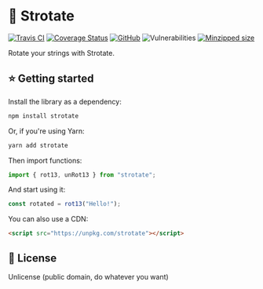 # 🔄 Strotate

[![Travis CI](https://img.shields.io/travis/AnandChowdhary/strotate.svg)](https://travis-ci.org/AnandChowdhary/strotate)
[![Coverage Status](https://coveralls.io/repos/github/AnandChowdhary/strotate/badge.svg?branch=master)](https://coveralls.io/github/AnandChowdhary/strotate?branch=master)
[![GitHub](https://img.shields.io/github/license/anandchowdhary/strotate.svg)](https://github.com/AnandChowdhary/strotate/blob/master/LICENSE)
![Vulnerabilities](https://img.shields.io/snyk/vulnerabilities/github/AnandChowdhary/strotate.svg)
[![Minzipped size](https://img.shields.io/bundlephobia/minzip/strotate.svg)](https://www.npmjs.com/package/strotate)

Rotate your strings with Strotate.

## ⭐ Getting started

Install the library as a dependency:

```bash
npm install strotate
```

Or, if you're using Yarn:

```bash
yarn add strotate
```

Then import functions:

```js
import { rot13, unRot13 } from "strotate";
```

And start using it:

```js
const rotated = rot13("Hello!");
```

You can also use a CDN:

```html
<script src="https://unpkg.com/strotate"></script>
```

## 📝 License

Unlicense (public domain, do whatever you want)

